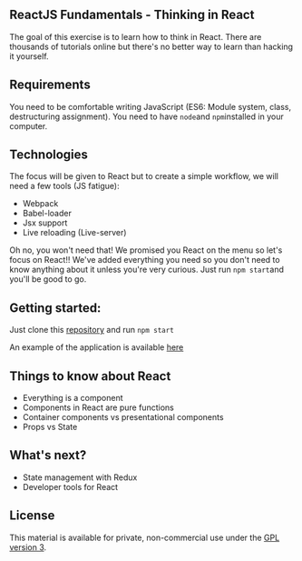 ## ReactJS Fundamentals - Thinking in React

The goal of this exercise is to learn how to think in React. There are thousands of tutorials online but there's no better way to learn than hacking it yourself.

## Requirements
You need to be comfortable writing JavaScript (ES6: Module system, class, destructuring assignment).
You need to have `node`and `npm`installed in your computer.

## Technologies
The focus will be given to React but to create a simple workflow, we will need a few tools (JS fatigue):
- Webpack
- Babel-loader
- Jsx support
- Live reloading (Live-server)

Oh no, you won't need that! We promised you React on the menu so let's focus on React!!
We've added everything you need so you don't need to know anything about it unless you're very curious.
Just run `npm start`and you'll be good to go.

## Getting started:

Just clone this [repository](https://github.com/reactjs-academy/library.git) and run `npm start`

An example of the application is available [here](http://library.reactjs.academy/)


## Things to know about React

- Everything is a component
- Components in React are pure functions
- Container components vs presentational components
- Props vs State

## What's next?

- State management with Redux
- Developer tools for React

## License

This material is available for private, non-commercial use under the [GPL version 3](http://www.gnu.org/licenses/gpl-3.0-standalone.html).
